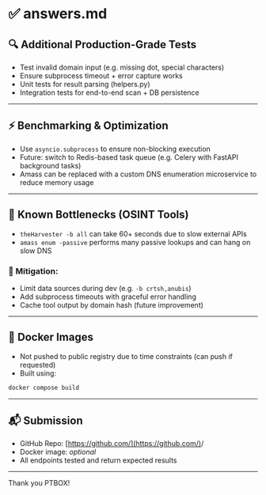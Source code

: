 # ✅ answers.md

## 🔍 Additional Production-Grade Tests

* Test invalid domain input (e.g. missing dot, special characters)
* Ensure subprocess timeout + error capture works
* Unit tests for result parsing (helpers.py)
* Integration tests for end-to-end scan + DB persistence

---

## ⚡ Benchmarking & Optimization

* Use `asyncio.subprocess` to ensure non-blocking execution
* Future: switch to Redis-based task queue (e.g. Celery with FastAPI background tasks)
* Amass can be replaced with a custom DNS enumeration microservice to reduce memory usage

---

## 🐌 Known Bottlenecks (OSINT Tools)

* `theHarvester -b all` can take 60+ seconds due to slow external APIs
* `amass enum -passive` performs many passive lookups and can hang on slow DNS

### 🔧 Mitigation:

* Limit data sources during dev (e.g. `-b crtsh,anubis`)
* Add subprocess timeouts with graceful error handling
* Cache tool output by domain hash (future improvement)

---

## 🐳 Docker Images

* Not pushed to public registry due to time constraints (can push if requested)
* Built using:

```bash
docker compose build
```

---

## 📬 Submission

* GitHub Repo: [https://github.com/](https://github.com/)<your-username>/<repo-name>
* Docker image: *optional*
* All endpoints tested and return expected results

---

Thank you PTBOX!
